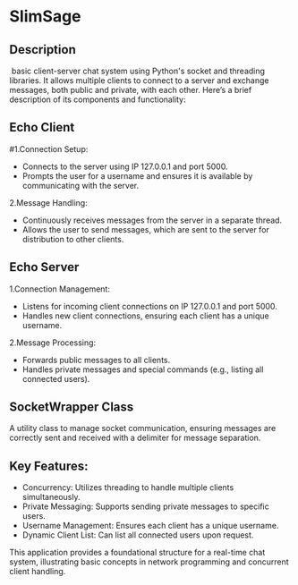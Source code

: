 # SlimSage

## Description

&nbsp;basic client-server chat system using Python's socket and threading libraries. It allows multiple clients to connect to a server and exchange messages, both public and private, with each other. Here’s a brief description of its components and functionality:

## Echo Client
#1.Connection Setup:

* Connects to the server using IP 127.0.0.1 and port 5000.
* Prompts the user for a username and ensures it is available by communicating with the server.
  
2.Message Handling:

* Continuously receives messages from the server in a separate thread.
* Allows the user to send messages, which are sent to the server for distribution to other clients.
## Echo Server
1.Connection Management:

* Listens for incoming client connections on IP 127.0.0.1 and port 5000.
* Handles new client connections, ensuring each client has a unique username.
  
2.Message Processing:

* Forwards public messages to all clients.
* Handles private messages and special commands (e.g., listing all connected users).
## SocketWrapper Class
A utility class to manage socket communication, ensuring messages are correctly sent and received with a delimiter for message separation.

## Key Features:
* Concurrency: Utilizes threading to handle multiple clients simultaneously.
* Private Messaging: Supports sending private messages to specific users.
* Username Management: Ensures each client has a unique username.
* Dynamic Client List: Can list all connected users upon request.
  
This application provides a foundational structure for a real-time chat system, illustrating basic concepts in network programming and concurrent client handling.
